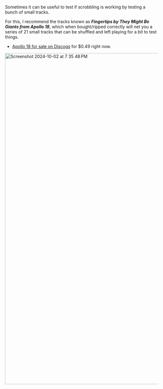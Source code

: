 Sometimes it can be useful to test if scrobbling is working by testing a bunch of small tracks.

For this, I recommend the tracks known as _**Fingertips by They Might Be Giants from Apollo 18**_, which when bought/ripped correctly will net you a series of 21 small tracks that can be shuffled and left playing for a bit to test things.

* [Apollo 18 for sale on Discogs](https://www.discogs.com/master/25683-They-Might-Be-Giants-Apollo-18) for $0.49 right now.

<img width="1092" alt="Screenshot 2024-10-02 at 7 35 48 PM" alt="DeaDBeeF Player with Fingertips" src="https://github.com/user-attachments/assets/e4ebfa81-4b4c-4322-bc73-8854ac3a74aa">




